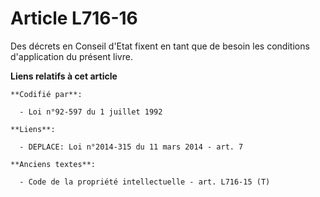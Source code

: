 # Article L716-16

Des décrets en Conseil d'Etat fixent en tant que de besoin les conditions d'application du présent livre.

**Liens relatifs à cet article**

	**Codifié par**:

	  - Loi n°92-597 du 1 juillet 1992

	**Liens**:

	  - DEPLACE: Loi n°2014-315 du 11 mars 2014 - art. 7

	**Anciens textes**:

	  - Code de la propriété intellectuelle - art. L716-15 (T)
